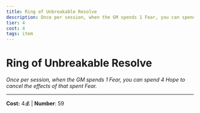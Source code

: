 ```yaml
---
title: Ring of Unbreakable Resolve
description: Once per session, when the GM spends 1 Fear, you can spend 4 Hope to cancel the effects of that spent Fear.
tier: 4
cost: 4
tags: item
---
```

# Ring of Unbreakable Resolve

_Once per session, when the GM spends 1 Fear, you can spend 4 Hope to cancel the effects of that spent Fear._

___
**Cost:** 4💰 | **Number**: 59
